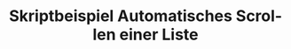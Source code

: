 ---
layout: article
title: Skriptbeispiel Automatisches Scrollen einer Liste
description: 
  - Automatisches scrollen mit einem Dataflow.
lang: de
weight: 500
isDraft: true
ref: Script-Example-Autoscroll-List
category:
image: Script-Example-Autoscroll-List-en.png
image_thumbnail: 
download: Script-Example-Autoscroll-List-en.pbmx
overview_description:
overview_benefits:
overview_data_sources:
---